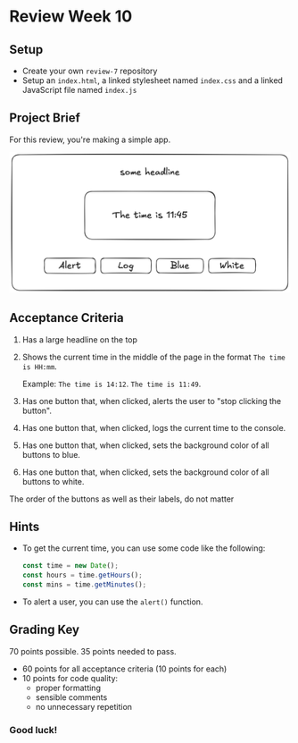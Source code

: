 # Review Week 10

## Setup

- Create your own `review-7` repository
- Setup an `index.html`, a linked stylesheet named `index.css` and a linked JavaScript file named `index.js`

## Project Brief

For this review, you're making a simple app.

![](./review-7.png)

## Acceptance Criteria

1. Has a large headline on the top
2. Shows the current time in the middle of the page in the format `The time is HH:mm`.

   Example: `The time is 14:12`. `The time is 11:49`.
3. Has one button that, when clicked, alerts the user to "stop clicking the button".
4. Has one button that, when clicked, logs the current time to the console.
5. Has one button that, when clicked, sets the background color of all buttons to blue.
6. Has one button that, when clicked, sets the background color of all buttons to white.

The order of the buttons as well as their labels, do not matter

## Hints

- To get the current time, you can use some code like the following:

  ```js
  const time = new Date();
  const hours = time.getHours();
  const mins = time.getMinutes();
  ```

- To alert a user, you can use the `alert()` function.

## Grading Key

70 points possible. 35 points needed to pass.

- 60 points for all acceptance criteria (10 points for each)
- 10 points for code quality:
  - proper formatting
  - sensible comments
  - no unnecessary repetition

### Good luck!
